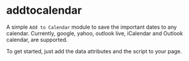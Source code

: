 # addtocalendar
A simple `Add to Calendar` module to save the important dates to any calendar. Currently, google, yahoo, outlook live, iCalendar and Outlook calendar, are supported.

To get started, just add the data attributes and the script to your page.
